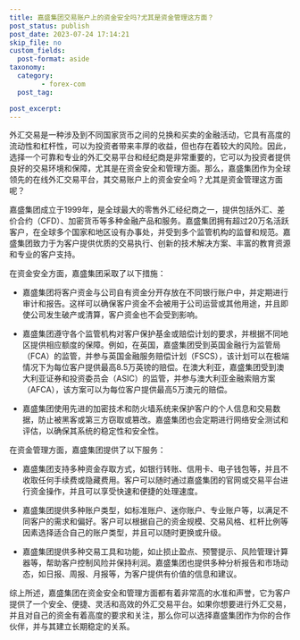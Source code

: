 ```yaml
---
title: 嘉盛集团交易账户上的资金安全吗?尤其是资金管理这方面？
post_status: publish
post_date: 2023-07-24 17:14:21
skip_file: no
custom_fields: 
  post-format: aside
taxonomy:
  category:
        - forex-com
  post_tag:

post_excerpt: 
---
```

外汇交易是一种涉及到不同国家货币之间的兑换和买卖的金融活动，它具有高度的流动性和杠杆性，可以为投资者带来丰厚的收益，但也存在着较大的风险。因此，选择一个可靠和专业的外汇交易平台和经纪商是非常重要的，它可以为投资者提供良好的交易环境和保障，尤其是在资金安全和管理方面。那么，嘉盛集团作为全球领先的在线外汇交易平台，其交易账户上的资金安全吗？尤其是资金管理这方面呢？

嘉盛集团成立于1999年，是全球最大的零售外汇经纪商之一，提供包括外汇、差价合约（CFD）、加密货币等多种金融产品和服务。嘉盛集团拥有超过20万名活跃客户，在全球多个国家和地区设有办事处，并受到多个监管机构的监督和规范。嘉盛集团致力于为客户提供优质的交易执行、创新的技术解决方案、丰富的教育资源和专业的客户支持。

在资金安全方面，嘉盛集团采取了以下措施：

* 嘉盛集团将客户资金与公司自有资金分开存放在不同银行账户中，并定期进行审计和报告。这样可以确保客户资金不会被用于公司运营或其他用途，并且即使公司发生破产或清算，客户资金也不会受到影响。

* 嘉盛集团遵守各个监管机构对客户保护基金或赔偿计划的要求，并根据不同地区提供相应额度的保障。例如，在英国，嘉盛集团受到英国金融行为监管局（FCA）的监管，并参与英国金融服务赔偿计划（FSCS），该计划可以在极端情况下为每位客户提供最高8.5万英镑的赔偿。在澳大利亚，嘉盛集团受到澳大利亚证券和投资委员会（ASIC）的监管，并参与澳大利亚金融索赔方案（AFCA），该方案可以为每位客户提供最高5万澳元的赔偿。

* 嘉盛集团使用先进的加密技术和防火墙系统来保护客户的个人信息和交易数据，防止被黑客或第三方窃取或篡改。嘉盛集团也会定期进行网络安全测试和评估，以确保其系统的稳定性和安全性。

在资金管理方面，嘉盛集团提供了以下服务：

* 嘉盛集团支持多种资金存取方式，如银行转账、信用卡、电子钱包等，并且不收取任何手续费或隐藏费用。客户可以随时通过嘉盛集团的官网或交易平台进行资金操作，并且可以享受快速和便捷的处理速度。

* 嘉盛集团提供多种账户类型，如标准账户、迷你账户、专业账户等，以满足不同客户的需求和偏好。客户可以根据自己的资金规模、交易风格、杠杆比例等因素选择适合自己的账户类型，并且可以随时更换或升级。

* 嘉盛集团提供多种交易工具和功能，如止损止盈点、预警提示、风险管理计算器等，帮助客户控制风险并保持利润。嘉盛集团也提供多种分析报告和市场动态，如日报、周报、月报等，为客户提供有价值的信息和建议。

综上所述，嘉盛集团在资金安全和管理方面都有着非常高的水准和声誉，它为客户提供了一个安全、便捷、灵活和高效的外汇交易平台。如果你想要进行外汇交易，并且对自己的资金有着高度的要求和关注，那么你可以选择嘉盛集团作为你的合作伙伴，并与其建立长期稳定的关系。